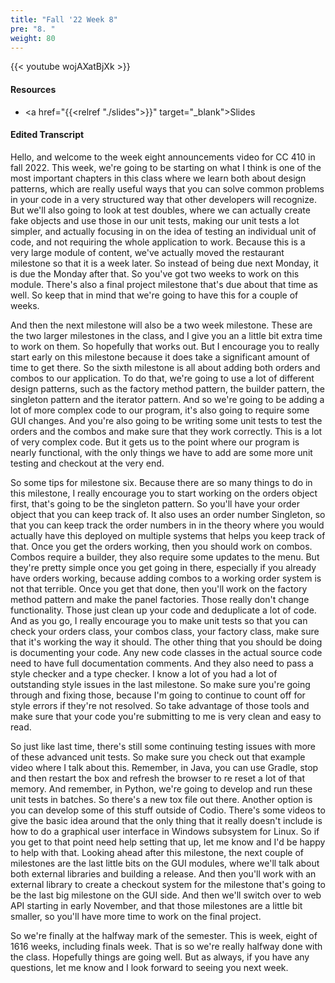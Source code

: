 ```yaml
---
title: "Fall '22 Week 8"
pre: "8. "
weight: 80
---
```


{{< youtube wojAXatBjXk >}}

#### Resources

* <a href="{{<relref "./slides">}}" target="_blank">Slides</a>

#### Edited Transcript

Hello, and welcome to the week eight announcements video for CC 410 in fall 2022. This week, we're going to be starting on what I think is one of the most important chapters in this class where we learn both about design patterns, which are really useful ways that you can solve common problems in your code in a very structured way that other developers will recognize. But we'll also going to look at test doubles, where we can actually create fake objects and use those in our unit tests, making our unit tests a lot simpler, and actually focusing in on the idea of testing an individual unit of code, and not requiring the whole application to work. Because this is a very large module of content, we've actually moved the restaurant milestone so that it is a week later. So instead of being due next Monday, it is due the Monday after that. So you've got two weeks to work on this module. There's also a final project milestone that's due about that time as well. So keep that in mind that we're going to have this for a couple of weeks. 

And then the next milestone will also be a two week milestone. These are the two larger milestones in the class, and I give you an a little bit extra time to work on them. So hopefully that works out. But I encourage you to really start early on this milestone because it does take a significant amount of time to get there. So the sixth milestone is all about adding both orders and combos to our application. To do that, we're going to use a lot of different design patterns, such as the factory method pattern, the builder pattern, the singleton pattern and the iterator pattern. And so we're going to be adding a lot of more complex code to our program, it's also going to require some GUI changes. And you're also going to be writing some unit tests to test the orders and the combos and make sure that they work correctly. This is a lot of very complex code. But it gets us to the point where our program is nearly functional, with the only things we have to add are some more unit testing and checkout at the very end. 

So some tips for milestone six. Because there are so many things to do in this milestone, I really encourage you to start working on the orders object first, that's going to be the singleton pattern. So you'll have your order object that you can keep track of. It also uses an order number Singleton, so that you can keep track the order numbers in in the theory where you would actually have this deployed on multiple systems that helps you keep track of that. Once you get the orders working, then you should work on combos. Combos require a builder, they also require some updates to the menu. But they're pretty simple once you get going in there, especially if you already have orders working, because adding combos to a working order system is not that terrible. Once you get that done, then you'll work on the factory method pattern and make the panel factories. Those really don't change functionality. Those just clean up your code and deduplicate a lot of code. And as you go, I really encourage you to make unit tests so that you can check your orders class, your combos class, your factory class, make sure that it's working the way it should. The other thing that you should be doing is documenting your code. Any new code classes in the actual source code need to have full documentation comments. And they also need to pass a style checker and a type checker. I know a lot of you had a lot of outstanding style issues in the last milestone. So make sure you're going through and fixing those, because I'm going to continue to count off for style errors if they're not resolved. So take advantage of those tools and make sure that your code you're submitting to me is very clean and easy to read. 

So just like last time, there's still some continuing testing issues with more of these advanced unit tests. So make sure you check out that example video where I talk about this. Remember, in Java, you can use Gradle, stop and then restart the box and refresh the browser to re reset a lot of that memory. And remember, in Python, we're going to develop and run these unit tests in batches. So there's a new tox file out there. Another option is you can develop some of this stuff outside of Codio. There's some videos to give the basic idea around that the only thing that it really doesn't include is how to do a graphical user interface in Windows subsystem for Linux. So if you get to that point need help setting that up, let me know and I'd be happy to help with that. Looking ahead after this milestone, the next couple of milestones are the last little bits on the GUI modules, where we'll talk about both external libraries and building a release. And then you'll work with an external library to create a checkout system for the milestone that's going to be the last big milestone on the GUI side. And then we'll switch over to web API starting in early November, and that those milestones are a little bit smaller, so you'll have more time to work on the final project. 

So we're finally at the halfway mark of the semester. This is week, eight of 1616 weeks, including finals week. That is so we're really halfway done with the class. Hopefully things are going well. But as always, if you have any questions, let me know and I look forward to seeing you next week.

